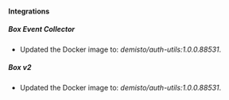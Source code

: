 #### Integrations
##### Box Event Collector
- Updated the Docker image to: *demisto/auth-utils:1.0.0.88531*.
##### Box v2
- Updated the Docker image to: *demisto/auth-utils:1.0.0.88531*.
